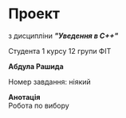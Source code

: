 #  Проект
з дисципліни ***"Уведення в С++"***

Cтудента 1 курсу 12 групи ФІТ

**Абдула Рашида**


Номер завдання: ніякий

**Анотація**<br/>
Робота по вибору
